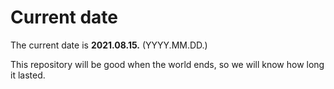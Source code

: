# Current date

The current date is **2021.08.15.** (YYYY.MM.DD.)

This repository will be good when the world ends, so we will know how long it lasted.